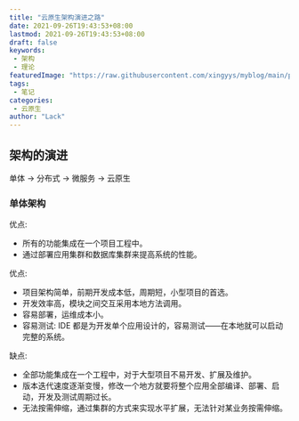 ```yaml
---
title: "云原生架构演进之路"
date: 2021-09-26T19:43:53+08:00
lastmod: 2021-09-26T19:43:53+08:00
draft: false
keywords: 
 - 架构
 - 理论
featuredImage: "https://raw.githubusercontent.com/xingyys/myblog/main/posts/images/20210926200427.png"
tags: 
 - 笔记
categories: 
 - 云原生
author: "Lack"
---
```

## 架构的演进
单体 -> 分布式 -> 微服务 -> 云原生

### 单体架构
优点:
- 所有的功能集成在一个项目工程中。
- 通过部署应用集群和数据库集群来提高系统的性能。

优点:
- 项目架构简单，前期开发成本低，周期短，小型项目的首选。
- 开发效率高，模块之间交互采用本地方法调用。
- 容易部署，运维成本小。
- 容易测试: IDE 都是为开发单个应用设计的，容易测试——在本地就可以启动完整的系统。

缺点:
- 全部功能集成在一个工程中，对于大型项目不易开发、扩展及维护。
- 版本迭代速度逐渐变慢，修改一个地方就要将整个应用全部编译、部署、启动，开发及测试周期过长。
- 无法按需伸缩，通过集群的方式来实现水平扩展，无法针对某业务按需伸缩。

### 